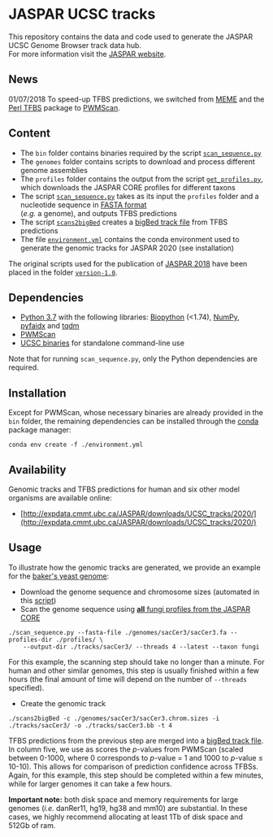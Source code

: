 # JASPAR UCSC tracks
This repository contains the data and code used to generate the JASPAR UCSC Genome Browser track data hub.</br>For more information visit the [JASPAR website](http://jaspar.genereg.net/genome-tracks/#ucsc_tracks).

## News
01/07/2018 To speed-up TFBS predictions, we switched from [MEME](http://meme-suite.org/doc/overview.html) and the [Perl TFBS](http://tfbs.genereg.net) package to [PWMScan](http://ccg.vital-it.ch/pwmscan).

## Content
* The `bin` folder contains binaries required by the script [`scan_sequence.py`](https://github.com/wassermanlab/JASPAR-UCSC-tracks/blob/master/scan_sequence.py)
* The `genomes` folder contains scripts to download and process different genome assemblies
* The `profiles` folder contains the output from the script [`get_profiles.py`](https://github.com/wassermanlab/JASPAR-UCSC-tracks/blob/master/profiles/get_profiles.py), which downloads the JASPAR CORE profiles for different taxons
* The script [`scan_sequence.py`](https://github.com/wassermanlab/JASPAR-UCSC-tracks/blob/master/scan_sequence.py) takes as its input the `profiles` folder and a nucleotide sequence in [FASTA format](https://en.wikipedia.org/wiki/FASTA_format)</br>(*e.g.* a genome), and outputs TFBS predictions
* The script [`scans2bigBed`](https://github.com/wassermanlab/JASPAR-UCSC-tracks/blob/master/scans2bigBed) creates a [bigBed track file](https://genome.ucsc.edu/goldenPath/help/bigBed.html) from TFBS predictions
* The file [`environment.yml`](https://github.com/wassermanlab/JASPAR-UCSC-tracks/blob/master/environment.yml) contains the conda environment used to generate the genomic tracks for JASPAR 2020 (see installation)

The original scripts used for the publication of [JASPAR 2018](https://doi.org/10.1093/nar/gkx1126) have been placed in the folder [`version-1.0`](https://github.com/wassermanlab/JASPAR-UCSC-tracks/tree/master/version-1.0).

## Dependencies
* [Python 3.7](https://www.python.org/download/releases/3.7/) with the following libraries: [Biopython](http://biopython.org) (<1.74), [NumPy](http://www.numpy.org), [pyfaidx](https://peerj.com/preprints/970/) and [tqdm](https://tqdm.github.io)
* [PWMScan](http://ccg.vital-it.ch/pwmscan)
* [UCSC binaries](http://hgdownload.cse.ucsc.edu/admin/exe/) for standalone command-line use

Note that for running `scan_sequence.py`, only the Python dependencies are required.

## Installation
Except for PWMScan, whose necessary binaries are already provided in the `bin` folder, the remaining dependencies can be installed through the [conda](https://docs.conda.io/en/latest/) package manager:
```
conda env create -f ./environment.yml
```

## Availability
Genomic tracks and TFBS predictions for human and six other model organisms are available online:
* [http://expdata.cmmt.ubc.ca/JASPAR/downloads/UCSC_tracks/2020/](http://expdata.cmmt.ubc.ca/JASPAR/downloads/UCSC_tracks/2020/)

## Usage
To illustrate how the genomic tracks are generated, we provide an example for the [baker's yeast genome](https://www.ncbi.nlm.nih.gov/assembly/GCF_000146045.2/):
* Download the genome sequence and chromosome sizes (automated in this [script](https://github.com/wassermanlab/JASPAR-UCSC-tracks/blob/master/genomes/sacCer3/sacCer3.sh))
* Scan the genome sequence using [**all** fungi profiles from the JASPAR CORE](http://jaspar.genereg.net/search?q=&collection=CORE&tax_group=fungi)
```
./scan_sequence.py --fasta-file ./genomes/sacCer3/sacCer3.fa --profiles-dir ./profiles/ \
    --output-dir ./tracks/sacCer3/ --threads 4 --latest --taxon fungi
```
For this example, the scanning step should take no longer than a minute. For human and other similar genomes, this step is usually finished within a few hours (the final amount of time will depend on the number of `--threads` specified).
* Create the genomic track
```
./scans2bigBed -c ./genomes/sacCer3/sacCer3.chrom.sizes -i ./tracks/sacCer3/ -o ./tracks/sacCer3.bb -t 4
```
TFBS predictions from the previous step are merged into a [bigBed track file](https://genome.ucsc.edu/goldenPath/help/bigBed.html). In column five, we use as scores the <i>p</i>-values from PWMScan (scaled between 0-1000, where 0 corresponds to <i>p</i>-value = 1 and 1000 to <i>p</i>-value ≤ 10-10). This allows for comparison of prediction confidence across TFBSs. Again, for this example, this step should be completed within a few minutes, while for larger genomes it can take a few hours.

**Important note:** both disk space and memory requirements for large genomes (*i.e.* danRer11, hg19, hg38 and mm10) are substantial. In these cases, we highly recommend allocating at least 1Tb of disk space and 512Gb of ram.